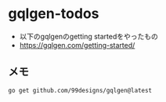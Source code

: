 # gqlgen-todos
- 以下のgqlgenのgetting startedをやったもの
- https://gqlgen.com/getting-started/


## メモ
```bash
go get github.com/99designs/gqlgen@latest
```